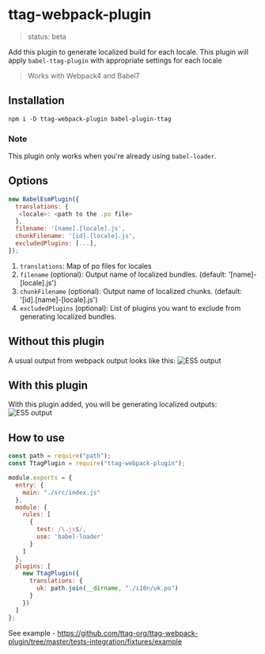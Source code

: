 
# ttag-webpack-plugin 
> status: beta

Add this plugin to generate localized build for each locale. This plugin will apply `babel-ttag-plugin` with appropriate settings for each locale

> Works with Webpack4 and Babel7

## Installation
```
npm i -D ttag-webpack-plugin babel-plugin-ttag
```

### Note
This plugin only works when you're already using `babel-loader`.


## Options
```js
new BabelEsmPlugin({
  translations: {
   <locale>: <path to the .po file>
  },
  filename: '[name].[locale].js',
  chunkFilename: '[id].[locale].js',
  excludedPlugins: [...],
});
```
1. `translations`: Map of po files for locales
2. `filename` (optional): Output name of localized bundles. (default: '[name]-[locale].js')
3. `chunkFilename` (optional): Output name of localized chunks. (default: '[id].[name]-[locale].js')
4. `excludedPlugins` (optional): List of plugins you want to exclude from generating localized bundles.

## Without this plugin
A usual output from webpack output looks like this:
![ES5 output]()

## With this plugin
With this plugin added, you will be generating localized outputs:
![ES5 output]()

## How to use
```js
const path = require("path");
const TtagPlugin = require("ttag-webpack-plugin");

module.exports = {
  entry: {
    main: "./src/index.js"
  },
  module: {
    rules: [
      {
        test: /\.js$/,
        use: 'babel-loader' 
      }
    ]
  },
  plugins: [
    new TtagPlugin({
      translations: {
        uk: path.join(__dirname, "./i18n/uk.po")
      }
    })
  ]
};
```
See example - https://github.com/ttag-org/ttag-webpack-plugin/tree/master/tests-integration/fixtures/example
